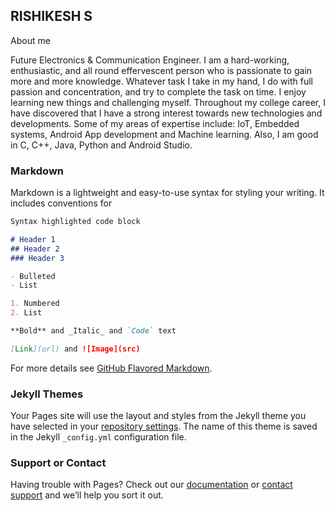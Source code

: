 ## RISHIKESH S
About me

Future Electronics & Communication Engineer.
I am a hard-working, enthusiastic, and all round effervescent person who is passionate to gain more and more knowledge. Whatever task I take in my hand, I do with full passion and concentration, and try to complete the task on time. I enjoy learning new things and challenging myself. Throughout my college career, I have discovered that I have a strong interest towards new technologies and developments.
Some of my areas of expertise include: IoT, Embedded systems, Android App development and Machine learning. Also, I am good in C, C++, Java, Python and Android Studio. 

### Markdown

Markdown is a lightweight and easy-to-use syntax for styling your writing. It includes conventions for

```markdown
Syntax highlighted code block

# Header 1
## Header 2
### Header 3

- Bulleted
- List

1. Numbered
2. List

**Bold** and _Italic_ and `Code` text

[Link](url) and ![Image](src)
```

For more details see [GitHub Flavored Markdown](https://guides.github.com/features/mastering-markdown/).

### Jekyll Themes

Your Pages site will use the layout and styles from the Jekyll theme you have selected in your [repository settings](https://github.com/rishi20002000/rishikesh/settings). The name of this theme is saved in the Jekyll `_config.yml` configuration file.

### Support or Contact

Having trouble with Pages? Check out our [documentation](https://help.github.com/categories/github-pages-basics/) or [contact support](https://github.com/contact) and we’ll help you sort it out.

